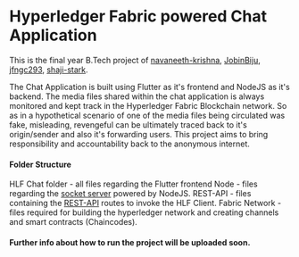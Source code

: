 # Hyperledger Fabric powered Chat Application
This is the final year B.Tech project of [navaneeth-krishna](https://github.com/navaneeth-krishna), [JobinBiju](https://github.com/JobinBiju), [jfngc293](https://github.com/jfngc293), [shaji-stark](https://github.com/shaji-stark).

The Chat Application is built using Flutter as it's frontend and NodeJS as it's backend. The media files shared within the chat application is always monitored and kept track in the Hyperledger Fabric Blockchain network. So as in a hypothetical scenario of one of the media files being circulated was fake, misleading, revengeful can be ultimately traced back to it's origin/sender and also it's forwarding users.
This project aims to bring responsibility and accountability back to the anonymous internet.

#### Folder Structure
HLF Chat folder - all files regarding the Flutter frontend
Node - files regarding the [socket server](https://msg-socket-server.herokuapp.com/) powered by NodeJS.
REST-API - files containing the [REST-API](https://msg-restapi.herokuapp.com/) routes to invoke the HLF Client.
Fabric Network - files required for building the hyperledger network and creating channels and smart contracts (Chaincodes).

#### Further info about how to run the project will be uploaded soon.
